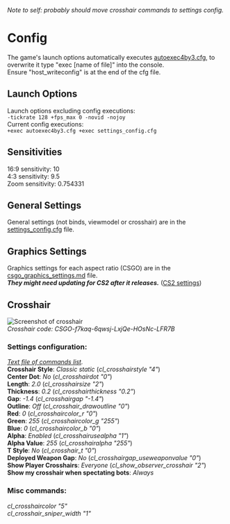 _Note to self: probably should move crosshair commands to settings config._
# Config
The game's launch options automatically executes [autoexec4by3.cfg](https://github.com/rja2006/GameConfigs/blob/main/CounterStrike/Configs/autoexec4by3.cfg), to overwrite it type "exec [name of file]" into the console.<br>Ensure "host_writeconfig" is at the end of the cfg file.
## Launch Options
Launch options excluding config executions:<br>
`-tickrate 128 +fps_max 0 -novid -nojoy`<br>
Current config executions:<br>
`+exec autoexec4by3.cfg +exec settings_config.cfg`
## Sensitivities
16:9 sensitivity: 10<br>4:3 sensitivity: 9.5<br>Zoom sensitivity: 0.754331
## General Settings
General settings (not binds, viewmodel or crosshair) are in the [settings_config.cfg](https://github.com/rja2006/GameConfigs/blob/main/CounterStrike/Configs/settings_config.cfg) file.
## Graphics Settings
Graphics settings for each aspect ratio (CSGO) are in the [csgo_graphics_settings.md](https://github.com/rja2006/GameConfigs/blob/main/CounterStrike/csgo_graphics_settings.md) file.<br>**_They might need updating for CS2 after it releases._** ([CS2 settings](https://github.com/rja2006/GameConfigs/blob/main/CounterStrike/cs2_graphics_settings.md))
## Crosshair
![Screenshot of crosshair](https://github.com/rja2006/GameConfigs/blob/main/CounterStrike/Images/crosshair_screenshot.jpg)<br>
_Crosshair code: CSGO-f7kaq-6qwsj-LxjQe-HOsNc-LFR7B_
### Settings configuration:
_[Text file of commands list](https://github.com/rja2006/GameConfigs/blob/main/CounterStrike/Raw%20Text/crosshair_commands.txt)._<br>
**Crosshair Style**: _Classic static_   (_cl\_crosshairstyle "4"_)<br>
**Center Dot**: _No_   (_cl\_crosshairdot "0"_)<br>
**Length**: _2.0_   (_cl\_crosshairsize "2"_)<br>
**Thickness**: _0.2_   (_cl\_crosshairthickness "0.2"_)<br>
**Gap**: _-1.4_   (_cl\_crosshairgap "-1.4"_)<br>
**Outline**: _Off_   (_cl\_crosshair\_drawoutline "0"_)<br>
**Red**: _0_   (_cl\_crosshaircolor\_r "0"_)<br>
**Green**: _255_   (_cl\_crosshaircolor\_g "255"_)<br>
**Blue**: _0_   (_cl\_crosshaircolor\_b "0"_)<br>
**Alpha**: _Enabled_   (_cl\_crosshairusealpha "1"_)<br>
**Alpha Value**: _255_   (_cl\_crosshairalpha "255"_)<br>
**T Style**: _No_   (_cl\_crosshair\_t "0"_)<br>
**Deployed Weapon Gap**: _No_   (_cl\_crosshairgap\_useweaponvalue "0"_)<br>
**Show Player Crosshairs**: _Everyone_   (_cl\_show\_observer\_crosshair "2"_)<br>
**Show my crosshair when spectating bots**: _Always_<br>
### Misc commands:
_cl\_crosshaircolor "5"_<br>
_cl\_crosshair\_sniper\_width "1"_<br>
